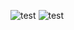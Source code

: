 ![test](https://github-readme-stats.vercel.app/api?username=m-pasik&show_icons=true&theme=transparent&rank_icon=percentile)
![test](https://github-readme-stats.vercel.app/api/top-langs/?username=m-pasik&layout=donut&theme=transparent)
